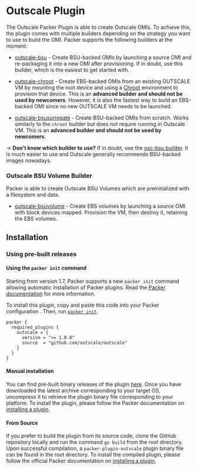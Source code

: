 # Outscale Plugin

The Outscale Packer Plugin is able to create Outscale OMIs. To achieve this, the plugin comes with
multiple builders depending on the strategy you want to use to build the OMI.
Packer supports the following builders at the moment:

- [outscale-bsu](/docs/builders/outscale-bsu.mdx) - Create BSU-backed OMIs by
  launching a source OMI and re-packaging it into a new OMI after
  provisioning. If in doubt, use this builder, which is the easiest to get
  started with.

- [outscale-chroot](/docs/builders/outscale-chroot.mdx) - Create EBS-backed OMIs
  from an existing OUTSCALE VM by mounting the root device and using a
  [Chroot](https://en.wikipedia.org/wiki/Chroot) environment to provision
  that device. This is an **advanced builder and should not be used by
  newcomers**. However, it is also the fastest way to build an EBS-backed OMI
  since no new OUTSCALE VM needs to be launched.

- [outscale-bsusurrogate](/docs/builders/outscale-bsusurrogate.mdx) - Create BSU-backed OMIs from scratch. Works similarly to the `chroot` builder but does
  not require running in Outscale VM. This is an **advanced builder and should not be
  used by newcomers**.

-> **Don't know which builder to use?** If in doubt, use the [osc-bsu
builder](/docs/builders/osc-bsu). It is much easier to use and Outscale generally recommends BSU-backed images nowadays.

### Outscale BSU Volume Builder

Packer is able to create Outscale BSU Volumes which are preinitialized with a filesystem and data.

- [outscale-bsuvolume](/docs/builders/outscale-bsuvolume.mdx) - Create EBS volumes by launching a source OMI with block devices mapped. Provision the VM, then destroy it, retaining the EBS volumes.


## Installation

### Using pre-built releases

#### Using the `packer init` command

Starting from version 1.7, Packer supports a new `packer init` command allowing
automatic installation of Packer plugins. Read the
[Packer documentation](https://www.packer.io/docs/commands/init) for more information.

To install this plugin, copy and paste this code into your Packer configuration .
Then, run [`packer init`](https://www.packer.io/docs/commands/init).

```hcl
packer {
  required_plugins {
    outscale = {
      version = ">= 1.0.0"
      source  = "github.com/outscale/outscale"
    }
  }
}
```

#### Manual installation

You can find pre-built binary releases of the plugin [here](https://github.com/hashicorp/packer-plugin-name/releases).
Once you have downloaded the latest archive corresponding to your target OS,
uncompress it to retrieve the plugin binary file corresponding to your platform.
To install the plugin, please follow the Packer documentation on
[installing a plugin](https://www.packer.io/docs/extending/plugins/#installing-plugins).


#### From Source

If you prefer to build the plugin from its source code, clone the GitHub
repository locally and run the command `go build` from the root
directory. Upon successful compilation, a `packer-plugin-outscale` plugin
binary file can be found in the root directory.
To install the compiled plugin, please follow the official Packer documentation
on [installing a plugin](https://www.packer.io/docs/extending/plugins/#installing-plugins).
